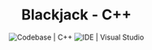 <p align="center">
  <a>
    <h1 align="center">Blackjack - C++</h1>
  </a>
</p>

<p align="center">
 <a aria-label="Codebase">
    <img alt="Codebase | C++" src="https://img.shields.io/badge/-Codebase%20%7C%20C++-333333?style=for-the-badge&logo=cplusplus&logoSize=auto">
  </a>
  <a aria-label="IDE">
    <img alt="IDE | Visual Studio" src="https://img.shields.io/badge/-IDE%20%7C%20Visual%20Studio-333333?style=for-the-badge">
  </a>
</p>
